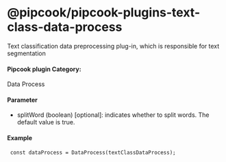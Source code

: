 # @pipcook/pipcook-plugins-text-class-data-process

Text classification data preprocessing plug-in, which is responsible for text segmentation

<a name="klNlr"></a>
#### Pipcook plugin Category:
Data Process

<a name="VzRLb"></a>
#### Parameter

- splitWord (boolean) [optional]: indicates whether to split words. The default value is true.

<a name="itUHR"></a>
#### Example

```
 const dataProcess = DataProcess(textClassDataProcess);
```
